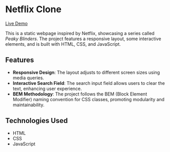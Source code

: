 # Netflix Clone

[Live Demo](https://stan-mqz-peaky-blinders-landingpage.netlify.app/)

This is a static webpage inspired by Netflix, showcasing a series called *Peaky Blinders*. The project features a responsive layout, some interactive elements, and is built with HTML, CSS, and JavaScript.

## Features

- **Responsive Design**: The layout adjusts to different screen sizes using media queries.
- **Interactive Search Field**: The search input field allows users to clear the text, enhancing user experience.
- **BEM Methodology**: The project follows the BEM (Block Element Modifier) naming convention for CSS classes, promoting modularity and maintainability.

## Technologies Used

- HTML
- CSS
- JavaScript

